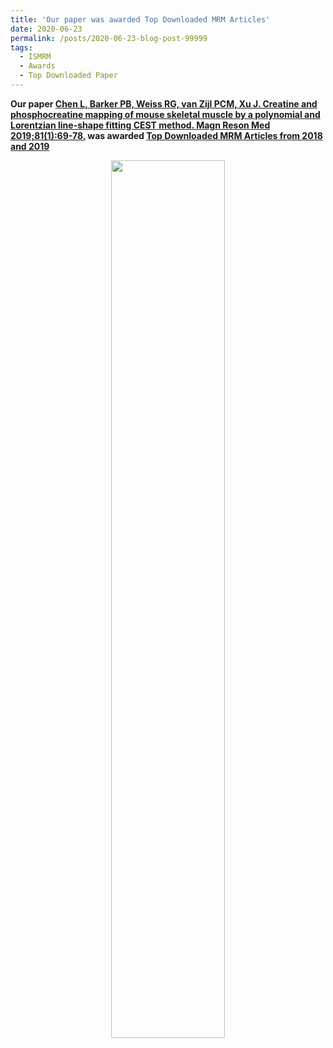 ```yaml
---
title: 'Our paper was awarded Top Downloaded MRM Articles'
date: 2020-06-23
permalink: /posts/2020-06-23-blog-post-99999
tags:
  - ISMRM
  - Awards
  - Top Downloaded Paper
---
```

<b>Our paper <a href='https://linchenmri.com/publications/23-Sep-2018-paper-title-number-100001' target="_blank">Chen L, Barker PB, Weiss RG, van Zijl PCM, Xu J. Creatine and phosphocreatine mapping of mouse skeletal muscle by a polynomial and Lorentzian line-shape fitting CEST method. Magn Reson Med 2019;81(1):69-78.</a> was awarded <a href='https://blog.ismrm.org/2020/06/23/top-downloaded-mrm-articles-from-2018-and-2019/' target="_blank"> Top Downloaded MRM Articles from 2018 and 2019</a></b><br>
<center><img width = "60%" src="http://linchenmri.github.io/files/MRM2-565x420.png" alt=""></center>